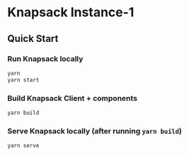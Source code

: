 # Knapsack Instance-1

## Quick Start

### Run Knapsack locally

```bash
yarn
yarn start
```

### Build Knapsack Client + components

```bash
yarn build
```

### Serve Knapsack locally (after running `yarn build`)

```bash
yarn serve
```
